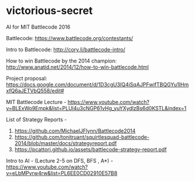# victorious-secret

AI for MIT Battlecode 2016

Battlecode: https://www.battlecode.org/contestants/

Intro to Battlecode: http://cory.li/battlecode-intro/

How to win Battlecode by the 2014 champion: http://www.anatid.net/2014/12/how-to-win-battlecode.html

Project proposal: https://docs.google.com/document/d/1D3cgU3IQ4iSqAJPFwifTBQGYu1IHmxfQ6aJETVbQ558/edit#

MIT Battlecode Lecture - https://www.youtube.com/watch?v=BLExWo9Empk&list=PLUl4u3cNGP61vHg_yuYXydlzBs6d0KSTL&index=1


List of Strategy Reports -
1. https://github.com/MichaelJFlynn/Battlecode2014
2. https://github.com/tonitruant/squirtlesquad-battlecode-2014/blob/master/docs/strategyreport.pdf
3. https://pcattori.github.io/assets/battlecode-strategy-report.pdf

Intro to AI - (Lecture 2-5 on DFS, BFS , A*) - https://www.youtube.com/watch?v=eLbMPyrw4rw&list=PL6EE0CD02910E57B8
